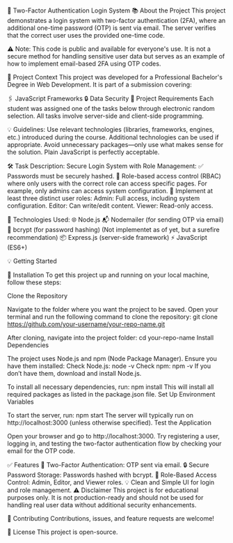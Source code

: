 🔐 Two-Factor Authentication Login System
📚 About the Project
This project demonstrates a login system with two-factor authentication (2FA), where an additional one-time password (OTP) is sent via email. The server verifies that the correct user uses the provided one-time code.

⚠️ Note:
This code is public and available for everyone's use.
It is not a secure method for handling sensitive user data but serves as an example of how to implement email-based 2FA using OTP codes.

🎯 Project Context
This project was developed for a Professional Bachelor's Degree in Web Development.
It is part of a submission covering:

🖇 JavaScript Frameworks
🔒 Data Security
📝 Project Requirements
Each student was assigned one of the tasks below through electronic random selection. All tasks involve server-side and client-side programming.

💡 Guidelines:
Use relevant technologies (libraries, frameworks, engines, etc.) introduced during the course.
Additional technologies can be used if appropriate.
Avoid unnecessary packages—only use what makes sense for the solution.
Plain JavaScript is perfectly acceptable.

🛠 Task Description:
Secure Login System with Role Management:
✅ Passwords must be securely hashed.
🔑 Role-based access control (RBAC) where only users with the correct role can access specific pages. For example, only admins can access system configuration.
👥 Implement at least three distinct user roles:
Admin: Full access, including system configuration.
Editor: Can write/edit content.
Viewer: Read-only access.

🚀 Technologies Used:
🌐 Node.js
📬 Nodemailer (for sending OTP via email)
🔑 bcrypt (for password hashing) (Not implementet as of yet, but a surefire recommendation)
📦 Express.js (server-side framework)
⚡ JavaScript (ES6+)

💡 Getting Started

🔧 Installation
To get this project up and running on your local machine, follow these steps:

Clone the Repository

Navigate to the folder where you want the project to be saved.
Open your terminal and run the following command to clone the repository:
git clone https://github.com/your-username/your-repo-name.git

After cloning, navigate into the project folder:
cd your-repo-name
Install Dependencies

The project uses Node.js and npm (Node Package Manager). Ensure you have them installed:
Check Node.js: node -v
Check npm: npm -v
If you don’t have them, download and install Node.js.

To install all necessary dependencies, run:
npm install
This will install all required packages as listed in the package.json file.
Set Up Environment Variables

To start the server, run:
npm start
The server will typically run on http://localhost:3000 (unless otherwise specified).
Test the Application

Open your browser and go to http://localhost:3000.
Try registering a user, logging in, and testing the two-factor authentication flow by checking your email for the OTP code.

✅ Features
🔐 Two-Factor Authentication: OTP sent via email.
🔒 Secure Password Storage: Passwords hashed with bcrypt.
👮 Role-Based Access Control: Admin, Editor, and Viewer roles.
💡 Clean and Simple UI for login and role management.
⚠️ Disclaimer
This project is for educational purposes only.
It is not production-ready and should not be used for handling real user data without additional security enhancements.

🤝 Contributing
Contributions, issues, and feature requests are welcome!

📄 License
This project is open-source.
